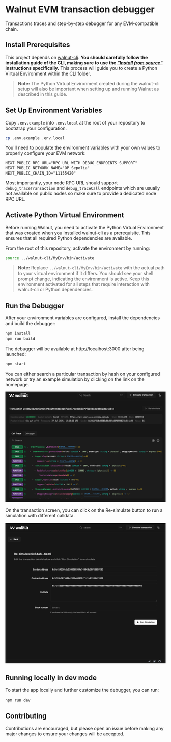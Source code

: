 # Walnut EVM transaction debugger

Transactions traces and step-by-step debugger for any EVM-compatible chain.

## Install Prerequisites

This project depends on [walnut-cli](https://github.com/walnuthq/walnut-cli). **You should carefully follow the installation guide of the CLI, making sure to use the [_"Install from source"_](https://github.com/walnuthq/walnut-cli#a-install-from-source-recommended) instructions specifically.** This process will guide you to create a Python Virtual Environment within the CLI folder.

> **Note:** The Python Virtual Environment created during the walnut-cli setup will also be important when setting up and running Walnut as described in this guide.

## Set Up Environment Variables

Copy `.env.example` into `.env.local` at the root of your repository to bootstrap your configuration.

```sh
cp .env.example .env.local
```

You'll need to populate the environment variables with your own values to properly configure your EVM network:

```
NEXT_PUBLIC_RPC_URL="RPC_URL_WITH_DEBUG_ENDPOINTS_SUPPORT"
NEXT_PUBLIC_NETWORK_NAME="OP Sepolia"
NEXT_PUBLIC_CHAIN_ID="11155420"
```

Most importantly, your node RPC URL should support `debug_traceTransaction` and `debug_traceCall` endpoints which are usually not available on public nodes so make sure to provide a dedicated node RPC URL.

## Activate Python Virtual Environment

Before running Walnut, you need to activate the Python Virtual Environment that was created when you installed walnut-cli as a prerequisite. This ensures that all required Python dependencies are available.

From the root of this repository, activate the environment by running:

```sh
source ../walnut-cli/MyEnv/bin/activate
```

> **Note:** Replace `../walnut-cli/MyEnv/bin/activate` with the actual path to your virtual environment if it differs. You should see your shell prompt change, indicating the environment is active. Keep this environment activated for all steps that require interaction with walnut-cli or Python dependencies.

## Run the Debugger

After your environment variables are configured, install the dependencies and build the debugger:

```sh
npm install
npm run build
```

The debugger will be available at http://localhost:3000 after being launched:

```sh
npm start
```

You can either search a particular transaction by hash on your configured network or try an example simulation by clicking on the link on the homepage.

![screenshot](transaction.png)

On the transaction screen, you can click on the Re-simulate button to run a simulation with different calldata.

![screenshot](simulation.png)

## Running locally in dev mode

To start the app locally and further customize the debugger, you can run:

```sh
npm run dev
```

## Contributing

Contributions are encouraged, but please open an issue before making any major changes to ensure your changes will be accepted.
